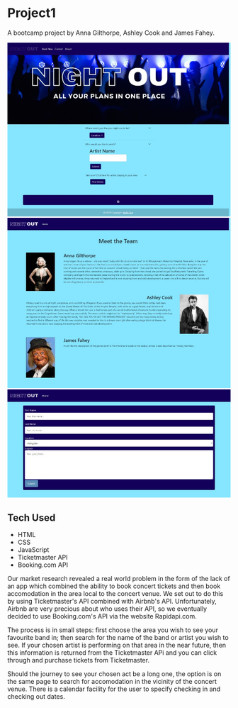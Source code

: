 # Project1

A bootcamp project by Anna Gilthorpe, Ashley Cook and James Fahey.

![Screenshot](./Images/screenshot1.jpg)
![Screenshot](./Images/screenshot2.jpg)
![Screenshot](./Images/screenshot3.jpg)

## Tech Used

<ul>
  <li>HTML</li>
  <li>CSS</li>
  <li>JavaScript</li>
  <li>Ticketmaster API</li>
  <li>Booking.com API</li>
</ul>

Our market research revealed a real world problem in the form of the lack of an app which combined the ability to book concert tickets and then book accomodation in the area local to the concert venue. We set out to do this by using Ticketmaster's API combined with Airbnb's API. Unfortunately, Airbnb are very precious about who uses their API, so we eventually decided to use Booking.com's API via the website Rapidapi.com.

The process is in small steps: first choose the area you wish to see your favourite band in; then search for the name of the band or artist you wish to see. If your chosen artist is performing on that area in the near future, then this information is returned from the Ticketmaster APi and you can click through and purchase tickets from Ticketmaster.

Should the journey to see your chosen act be a long one, the option is on the same page to search for accomodation in the vicinity of the concert venue. There is a calendar facility for the user to specify checking in and checking out dates.
